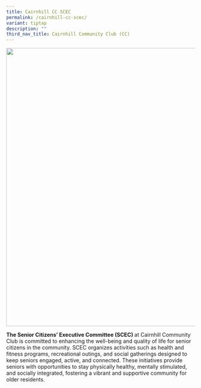 ```yaml
---
title: Cairnhill CC SCEC
permalink: /cairnhill-cc-scec/
variant: tiptap
description: ""
third_nav_title: Cairnhill Community Club (CC)
---
```

<div class="isomer-image-wrapper">
<img style="width: 740px; color: rgb(0, 0, 0); font-family: system-ui, -apple-system, &quot;system-ui&quot;, &quot;Segoe UI&quot;, Roboto, Oxygen, Ubuntu, Cantarell, &quot;Open Sans&quot;, &quot;Helvetica Neue&quot;, sans-serif; font-size: medium; font-style: normal; font-variant-ligatures: normal; font-variant-caps: normal; font-weight: 400; letter-spacing: normal; orphans: 2; text-align: start; text-indent: 0px; text-transform: none; widows: 2; word-spacing: 0px; -webkit-text-stroke-width: 0px; white-space: normal; text-decoration-thickness: initial; text-decoration-style: initial; text-decoration-color: initial;" height="auto" width="100%" src="https://moca.sgp1.cdn.digitaloceanspaces.com/Our%20Communities/61539d9b42a932067e35f8f0_Cairnhill%2520CC%2520SCEC.webp">
</div>
<p><strong>The Senior Citizens’ Executive Committee (SCEC) </strong>at Cairnhill
Community Club is committed to enhancing the well-being and quality of
life for senior citizens in the community. SCEC organizes activities such
as health and fitness programs, recreational outings, and social gatherings
designed to keep seniors engaged, active, and connected. These initiatives
provide seniors with opportunities to stay physically healthy, mentally
stimulated, and socially integrated, fostering a vibrant and supportive
community for older residents.</p>